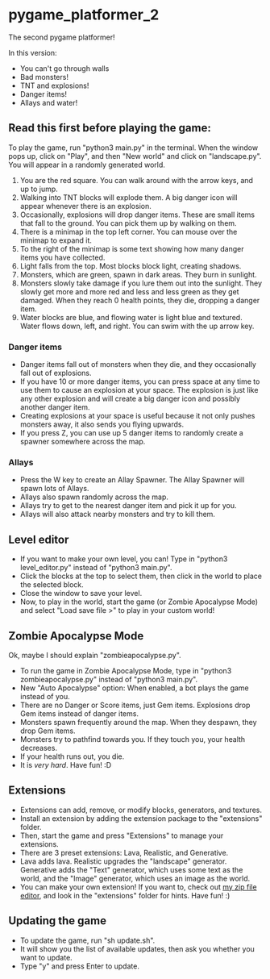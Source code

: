 # pygame_platformer_2

The second pygame platformer!

In this version:
- You can't go through walls
- Bad monsters!
- TNT and explosions!
- Danger items!
- Allays and water!

## Read this first before playing the game:

To play the game, run "python3 main.py" in the terminal. When the window pops up, click on "Play", and then "New world" and click on "landscape.py". You will appear in a randomly generated world.

1. You are the red square. You can walk around with the arrow keys, and up to jump.
2. Walking into TNT blocks will explode them. A big danger icon will appear whenever there is an explosion.
3. Occasionally, explosions will drop danger items. These are small items that fall to the ground. You can pick them up by walking on them.
4. There is a minimap in the top left corner. You can mouse over the minimap to expand it.
5. To the right of the minimap is some text showing how many danger items you have collected.
6. Light falls from the top. Most blocks block light, creating shadows.
7. Monsters, which are green, spawn in dark areas. They burn in sunlight.
8. Monsters slowly take damage if you lure them out into the sunlight. They slowly get more and more red and less and less green as they get damaged. When they reach 0 health points, they die, dropping a danger item.
9. Water blocks are blue, and flowing water is light blue and textured. Water flows down, left, and right. You can swim with the up arrow key.

### Danger items
- Danger items fall out of monsters when they die, and they occasionally fall out of explosions.
- If you have 10 or more danger items, you can press space at any time to use them to cause an explosion at your space. The explosion is just like any other explosion and will create a big danger icon and possibly another danger item.
- Creating explosions at your space is useful because it not only pushes monsters away, it also sends you flying upwards.
- If you press Z, you can use up 5 danger items to randomly create a spawner somewhere across the map.

### Allays
- Press the W key to create an Allay Spawner. The Allay Spawner will spawn lots of Allays.
- Allays also spawn randomly across the map.
- Allays try to get to the nearest danger item and pick it up for you.
- Allays will also attack nearby monsters and try to kill them.

## Level editor

- If you want to make your own level, you can! Type in "python3 level_editor.py" instead of "python3 main.py".
- Click the blocks at the top to select them, then click in the world to place the selected block.
- Close the window to save your level.
- Now, to play in the world, start the game (or Zombie Apocalypse Mode) and select "Load save file >" to play in your custom world!

## Zombie Apocalypse Mode
Ok, maybe I should explain "zombieapocalypse.py".

- To run the game in Zombie Apocalypse Mode, type in "python3 zombieapocalypse.py" instead of "python3 main.py".
- New "Auto Apocalypse" option: When enabled, a bot plays the game instead of you.
- There are no Danger or Score items, just Gem items. Explosions drop Gem items instead of danger items.
- Monsters spawn frequently around the map. When they despawn, they drop Gem items.
- Monsters try to pathfind towards you. If they touch you, your health decreases.
- If your health runs out, you die.
- It is _very hard_. Have fun! :D

## Extensions

- Extensions can add, remove, or modify blocks, generators, and textures.
- Install an extension by adding the extension package to the "extensions" folder.
- Then, start the game and press "Extensions" to manage your extensions.
- There are 3 preset extensions: Lava, Realistic, and Generative.
- Lava adds lava. Realistic upgrades the "landscape" generator. Generative adds the "Text" generator, which uses some text as the world, and the "Image" generator, which uses an image as the world.
- You can make your own extension! If you want to, check out [my zip file editor](https://github.com/sillypantscoder/pygame_zip), and look in the "extensions" folder for hints. Have fun! :)

## Updating the game

- To update the game, run "sh update.sh".
- It will show you the list of available updates, then ask you whether you want to update.
- Type "y" and press Enter to update.
